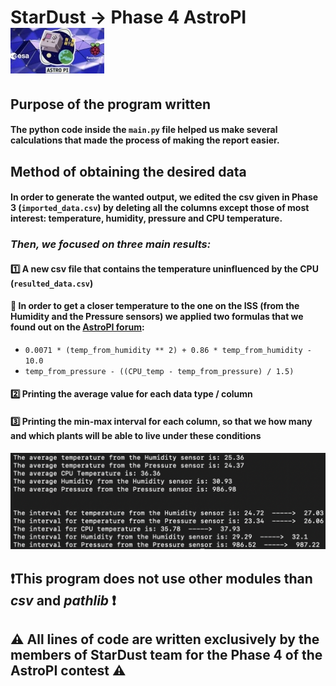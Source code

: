 # StarDust -> Phase 4 AstroPI ![AstroPI + ESA](https://github.com/DavidGhergut/StarDust_AstroPI/blob/master/Esa_AstroPI.jpg "Sugestive Image")

## Purpose of the program written

#### The python code inside the ```main.py``` file helped us make several calculations that made the process of making the report easier.

## Method of obtaining the desired data

#### In order to generate the wanted output, we edited the csv given in Phase 3 (```imported_data.csv```) by deleting all the columns except those of most interest: temperature, humidity, pressure and CPU temperature.

### *Then, we focused on three main results:*
#### 1️⃣ A new csv file that contains the temperature uninfluenced by the CPU (```resulted_data.csv```)
#### 📝 In order to get a closer temperature to the one on the ISS (from the Humidity and the Pressure sensors) we applied two formulas that we found out on the [AstroPI forum](https://www.raspberrypi.org/forums/viewtopic.php?t=111457):
* ```0.0071 * (temp_from_humidity ** 2) + 0.86 * temp_from_humidity - 10.0```
* ```temp_from_pressure - ((CPU_temp - temp_from_pressure) / 1.5)```
#### 2️⃣ Printing the average value for each data type / column
#### 3️⃣ Printing the min-max interval for each column, so that we how many and which plants will be able to live under these conditions

![Image about what we printed](https://github.com/DavidGhergut/StarDust_AstroPI/blob/master/Printed_data.png "Sugestive Image")

## ❗️This program does not use other modules than *csv* and *pathlib* ❗️
## ⚠️ All lines of code are written exclusively by the members of StarDust team for the Phase 4 of the AstroPI contest ⚠️
